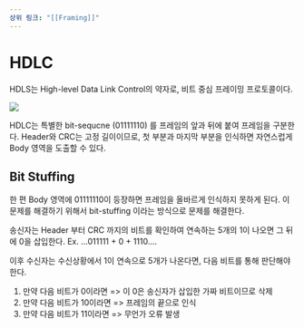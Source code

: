 ```yaml
---
상위 링크: "[[Framing]]"
---
```

# HDLC

HDLS는 High-level Data Link Control의 약자로, 비트 중심 프레이밍 프로토콜이다.

![](https://i.imgur.com/Uh2v0XC.png)

HDLC는 특별한 bit-sequcne (01111110) 를 프레임의 앞과 뒤에 붙여 프레임을 구분한다. Header와 CRC는 고정 길이이므로, 첫 부분과 마지막 부분을 인식하면 자연스럽게 Body 영역을 도출할 수 있다.

## Bit Stuffing
한 편 Body 영역에 01111110이 등장하면 프레임을 올바르게 인식하지 못하게 된다. 이 문제를 해결하기 위해서 bit-stuffing 이라는 방식으로 문제를 해결한다.

송신자는 Header 부터 CRC 까지의 비트를 확인하여 연속하는 5개의 1이 나오면 그 뒤에 0을 삽입한다.
Ex. ...011111 + 0 + 1110....

이후 수신자는 수신상황에서 1이 연속으로 5개가 나온다면, 다음 비트를 통해 판단해야한다.
1. 만약 다음 비트가 0이라면 => 이 0은 송신자가 삽입한 가짜 비트이므로 삭제
2. 만약 다음 비트가 10이라면 => 프레임의 끝으로 인식
3. 만약 다음 비트가 11이라면 => 무언가 오류 발생